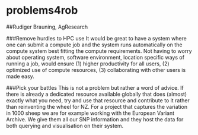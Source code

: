 # problems4rob

##Rudiger Brauning, AgResearch

###Remove hurdles to HPC use
  It would be great to have a system where one can submit a compute job and the system 
  runs automatically on the compute system best fitting the compute requirements.
  Not having to worry about operating system, software environment, location specific ways
   of running a job, would ensure 
   (1) higher productivity for all users, 
   (2) optimized use of compute resources,
   (3) collaborating with other users is made easy.

###Pick your battles
This is not a problem but rather a word of advice.
If there is already a dedicated resource available globally that does (almost) exactly
what you need, try and use that resource and contribute to it rather than reinventing
the wheel for NZ.
For a project that captures the variation in 1000 sheep we are for example working with
the European Variant Archive. We give them all our SNP information and they host the data
for both querying and visualisation on their system.
